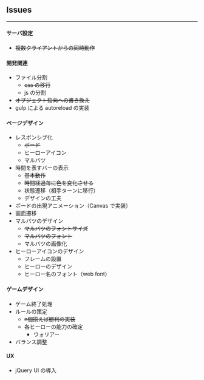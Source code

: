 ## Issues
---

#### サーバ設定
* ~~複数クライアントからの同時動作~~

#### 開発関連
* ファイル分割
  * ~~css の移行~~
  * js の分割
* ~~オブジェクト指向への書き換え~~
* gulp による autoreload の実装

#### ページデザイン
* レスポンシブ化
  * ~~ボード~~
  * ヒーローアイコン
  * マルバツ
* 時間を表すバーの表示
  * ~~基本動作~~
  * ~~時間経過毎に色を変化させる~~
  * 状態遷移（相手ターンに移行）
  * デザインの工夫  
* ボードの出現アニメーション（Canvas で実装）  
* 画面遷移
* マルバツのデザイン
  * ~~マルバツのフォントサイズ~~
  * ~~マルバツのフォント~~
  * マルバツの画像化
* ヒーローアイコンのデザイン
  * フレームの設置
  * ヒーローのデザイン
  * ヒーロー名のフォント（web font）

#### ゲームデザイン
* ゲーム終了処理
* ルールの策定
  * ~~n個揃えば勝利の実装~~
  * 各ヒーローの能力の確定
    * ウォリアー 
* バランス調整

#### UX
* jQuery UI の導入